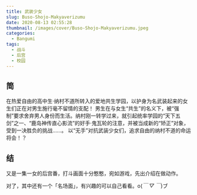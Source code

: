 ```yaml
---
title: 武装少女
slug: Buso-Shojo-Makyaverizumu
date: 2020-08-13 02:55:28
thumbnail: /images/cover/Buso-Shojo-Makyaverizumu.jpeg
categories:
  - Bangumi
tags:
  - 战斗
  - 后宫
  - 校园
---
```


## 简

在热爱自由的高中生·纳村不道所转入的爱地共生学园，以护身为名武装起来的女生们正在对男生施行毫不留情的支配！
男生在与女生“共生”的名义下，被“强制”要求舍弃男人身份而生活。纳村刚一转学过来，就引起统率学园的“天下五剑”之一、“鹿岛神传直心影流”的好手·鬼瓦轮的注意，并被当成新的“矫正”对象，受到一决胜负的挑战……。
以“无手”对抗武装少女们，追求自由的纳村不道的命运将会！？

## 结

又是一集一女的后宫番，打斗画面十分憨憨，宛如游戏，先出介绍在做动作。

对了，其中还有一个「名场面」，有兴趣的可以自己看看。o(_￣ ▽ ￣_)ブ
